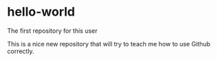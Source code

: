 # hello-world
The first repository for this user

This is a nice new repository that will try to teach me how to use Github correctly.
